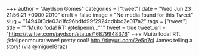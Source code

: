 
+++
author = "Jaydson Gomes"
categories = ["tweet"]
date = "Wed Jun 23 21:56:21 +0000 2010"
draft = false
image = "No media found for this Tweet"
slug = "14940f3de03d1fc96bdfd99f2924cdbbc2e017a2"
tags = ["tweet"]
title = """Muito foda! RT: @felipenm..."""
tweet = true
tweet_url = "https://twitter.com/jaydson/status/16879948376"
+++
Muito foda! RT: @felipenmoura: wow! pretty cool! http://tinyurl.com/2e5n7cl James telling a story! (via @miguelGraz)
